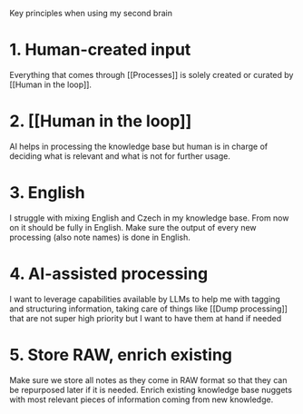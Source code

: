 Key principles when using my second brain
# 1. Human-created input
Everything that comes through [[Processes]] is solely created or curated by [[Human in the loop]].
# 2. [[Human in the loop]]
AI helps in processing the knowledge base but human is in charge of deciding what is relevant and what is not for further usage.
# 3. English
I struggle with mixing English and Czech in my knowledge base. From now on it should be fully in English. Make sure the output of every new processing (also note names) is done in English.
# 4. AI-assisted processing
I want to leverage capabilities available by LLMs to help me with tagging and structuring information, taking care of things like [[Dump processing]] that are not super high priority but I want to have them at hand if needed
# 5. Store RAW, enrich existing
Make sure we store all notes as they come in RAW format so that they can be repurposed later if it is needed. Enrich existing knowledge base nuggets with most relevant pieces of information coming from new knowledge.
